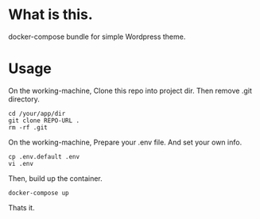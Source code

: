 # What is this.

docker-compose bundle for simple Wordpress theme.


# Usage

On the working-machine, Clone this repo into project dir.
Then remove .git directory.

    cd /your/app/dir
    git clone REPO-URL .
    rm -rf .git


On the working-machine, Prepare your .env file.
And set your own info.

    cp .env.default .env
    vi .env


Then, build up the container.

    docker-compose up


Thats it.
